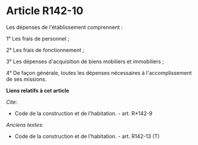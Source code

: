 # Article R142-10

Les dépenses de l'établissement comprennent : 

1° Les frais de personnel ; 

2° Les frais de fonctionnement ; 

3° Les dépenses d'acquisition de biens mobiliers et immobiliers ; 

4° De façon générale, toutes les dépenses nécessaires à l'accomplissement de ses missions.

**Liens relatifs à cet article**

_Cite_:

  - Code de la construction et de l'habitation. - art. R*142-9

_Anciens textes_:

  - Code de la construction et de l'habitation. - art. R142-13 (T)
